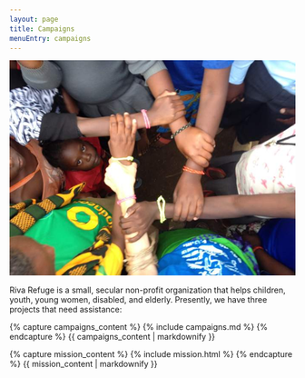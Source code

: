 ```yaml
---
layout: page
title: Campaigns
menuEntry: campaigns
---
```


![Linked arms symbolizing unity and support among diverse individuals.](/images/fp-hero.jpg)

Riva Refuge is a small, secular non-profit organization that helps children, youth, young women, disabled, and elderly. Presently, we have three projects that need assistance:

{% capture campaigns_content %}
{% include campaigns.md %}
{% endcapture %}
{{ campaigns_content | markdownify }}

{% capture mission_content %}
{% include mission.html %}
{% endcapture %}
{{ mission_content | markdownify }}


